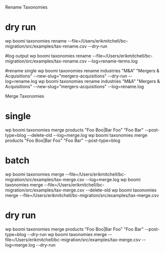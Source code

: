Rename Taxonomies
# dry run
wp boomi taxonomies rename --file=/Users/erikmitchell/bc-migration/src/examples/tax-rename.csv --dry-run

#log output
wp boomi taxonomies rename --file=/Users/erikmitchell/bc-migration/src/examples/tax-rename.csv --log=rename-terms.log

#rename single
wp boomi taxonomies rename industries "M&A" "Mergers & Acquisitions" --new-slug="mergers-acquisitions" --dry-run --log=rename.log
wp boomi taxonomies rename industries "M&A" "Mergers & Acquisitions" --new-slug="mergers-acquisitions" --log=rename.log

Merge Taxonomies

# single
wp boomi taxonomies merge products "Foo Boo|Bar Foo" "Foo Bar" --post-type=blog --delete-old --log=merge.log
wp boomi taxonomies merge products "Foo Boo|Bar Foo" "Foo Bar" --post-type=blog


# batch
wp boomi taxonomies merge --file=/Users/erikmitchell/bc-migration/src/examples/tax-merge.csv --log=merge.log
wp boomi taxonomies merge --file=/Users/erikmitchell/bc-migration/src/examples/tax-merge.csv --delete-old
wp boomi taxonomies merge --file=/Users/erikmitchell/bc-migration/src/examples/tax-merge.csv

# dry run
wp boomi taxonomies merge products "Foo Boo|Bar Foo" "Foo Bar" --post-type=blog --dry-run
wp boomi taxonomies merge --file=/Users/erikmitchell/bc-migration/src/examples/tax-merge.csv --log=merge.log --dry-run
